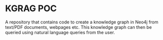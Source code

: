 # KGRAG POC

A repository that contains code to create a knowledge graph in Neo4j from text/PDF documents, webpages etc.
This knowledge graph can then be queried using natural language queries from the user.
